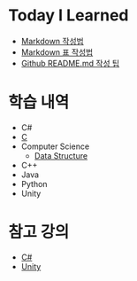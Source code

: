 # Today I Learned

* [Markdown 작성법](https://gist.github.com/ihoneymon/652be052a0727ad59601)
* [Markdown 표 작성법](https://github.com/inasie/inasie.github.io/blob/master/_posts/2018-11-25-%EB%A7%88%ED%81%AC%EB%8B%A4%EC%9A%B4-%ED%91%9C-%EB%A7%8C%EB%93%A4%EA%B8%B0.md)
* [Github README.md 작성 팁](https://lsh424.tistory.com/37)


# 학습 내역
* C#
* [C](https://github.com/BangYunseo/TIL/tree/main/C)
* Computer Science
  * [Data Structure]()
* C++
* Java
* Python
* Unity

# 참고 강의
* [C#](https://www.inflearn.com/course/c-sharp-%EC%B2%98%EC%9D%8C%EB%B6%80%ED%84%B0-%EB%B0%B0%EC%9A%B0%EA%B8%B0)
* [Unity](https://www.inflearn.com/course/%EC%9C%A0%EB%8B%88%ED%8B%B0-%EA%B2%8C%EC%9E%84%EA%B0%9C%EB%B0%9C-%ED%8C%8C%ED%8A%B81-2/dashboard)
